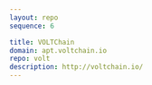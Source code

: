 ```yaml
---
layout: repo
sequence: 6

title: VOLTChain
domain: apt.voltchain.io
repo: volt
description: http://voltchain.io/
---
```

